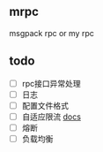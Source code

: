 ## mrpc
msgpack rpc or my rpc

## todo
- [ ] rpc接口异常处理
- [ ] 日志
- [ ] 配置文件格式
- [ ] 自适应限流 [docs](https://xjip3se76o.feishu.cn/wiki/wikcnx5mMBOXaGYIeeM0uTXriTh)
- [ ] 熔断
- [ ] 负载均衡
